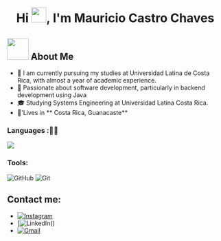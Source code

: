 
<h1 align="center">Hi <img src="https://media.giphy.com/media/hvRJCLFzcasrR4ia7z/giphy.gif" width="35">, I'm Mauricio Castro Chaves </h1>

## <picture><img src = "https://github.com/7oSkaaa/7oSkaaa/blob/main/Images/about_me.gif?raw=true" width = 50px></picture> About Me




- 🏢 I am currently pursuing my studies at Universidad Latina de Costa Rica, with almost a year of academic experience.
- 🏢 Passionate about software development, particularly in backend development using Java
- 🎓 Studying Systems Engineering at Universidad Latina Costa Rica.
- 🏡'Lives in ** Costa Rica, Guanacaste**



### Languages :🧑‍💻
 <img src="https://img.shields.io/badge/java-%23ED8B00.svg?style=for-the-badge&logo=openjdk&logoColor=white"/>   
  
### Tools: 
 ![GitHub](https://img.shields.io/badge/github-%23121011.svg?style=for-the-badge&logo=github&logoColor=white) ![Git](https://img.shields.io/badge/git-%23F05033.svg?style=for-the-badge&logo=git&logoColor=white)
  


## Contact me:

- [![Instagram](https://img.shields.io/badge/Instagram-%23E4405F.svg?style=for-the-badge&logo=Instagram&logoColor=white)](https://www.instagram.com/chaves.00/)
- [![LinkedIn](https://img.shields.io/badge/linkedin-%230077B5.svg?style=for-the-badge&logo=linkedin&logoColor=white)()
- [![Gmail](https://img.shields.io/badge/Gmail-D14836?style=for-the-badge&logo=gmail&logoColor=white)](maucastro621@gmail.com)

